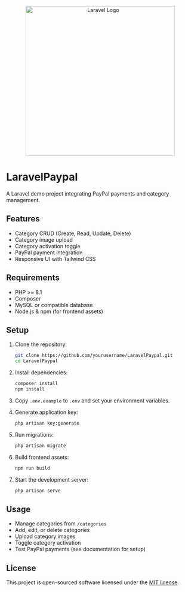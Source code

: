 <p align="center"><a href="https://laravel.com" target="_blank"><img src="https://raw.githubusercontent.com/laravel/art/master/logo-lockup/5%20SVG/2%20CMYK/1%20Full%20Color/laravel-logolockup-cmyk-red.svg" width="400" alt="Laravel Logo"></a></p>

# LaravelPaypal

A Laravel demo project integrating PayPal payments and category management.

## Features

- Category CRUD (Create, Read, Update, Delete)
- Category image upload
- Category activation toggle
- PayPal payment integration
- Responsive UI with Tailwind CSS

## Requirements

- PHP >= 8.1
- Composer
- MySQL or compatible database
- Node.js & npm (for frontend assets)

## Setup

1. Clone the repository:
    ```sh
    git clone https://github.com/yourusername/LaravelPaypal.git
    cd LaravelPaypal
    ```

2. Install dependencies:
    ```sh
    composer install
    npm install
    ```

3. Copy `.env.example` to `.env` and set your environment variables.

4. Generate application key:
    ```sh
    php artisan key:generate
    ```

5. Run migrations:
    ```sh
    php artisan migrate
    ```

6. Build frontend assets:
    ```sh
    npm run build
    ```

7. Start the development server:
    ```sh
    php artisan serve
    ```

## Usage

- Manage categories from `/categories`
- Add, edit, or delete categories
- Upload category images
- Toggle category activation
- Test PayPal payments (see documentation for setup)

## License

This project is open-sourced software licensed under the [MIT license](https://opensource.org/licenses/MIT).
